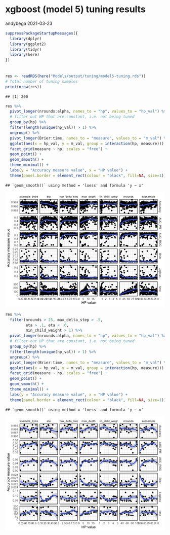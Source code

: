 xgboost (model 5) tuning results
================
andybega
2021-03-23

``` r
suppressPackageStartupMessages({
  library(dplyr)
  library(ggplot2)
  library(tidyr)
  library(here)
})


res <- readRDS(here("Models/output/tuning/model5-tuning.rds"))
# Total number of tuning samples
print(nrow(res))
```

    ## [1] 200

``` r
res %>%
  pivot_longer(nrounds:alpha, names_to = "hp", values_to = "hp_val") %>%
  # filter out HP that are constant, i.e. not being tuned
  group_by(hp) %>%
  filter(length(unique(hp_val)) > 1) %>%
  ungroup() %>%
  pivot_longer(Brier:time, names_to = "measure", values_to = "m_val") %>%
  ggplot(aes(x = hp_val, y = m_val, group = interaction(hp, measure))) +
  facet_grid(measure ~ hp, scales = "free") +
  geom_point() +
  geom_smooth() +
  theme_minimal() +
  labs(y = "Accuracy measure value", x = "HP value") +
  theme(panel.border = element_rect(colour = "black", fill=NA, size=1))
```

    ## `geom_smooth()` using method = 'loess' and formula 'y ~ x'

![](tuning-model5_files/figure-gfm/unnamed-chunk-1-1.png)<!-- -->

``` r
res %>%
  filter(nrounds > 25, max_delta_step > .5,
         eta > .1, eta < .6,
         min_child_weight > 1) %>%
  pivot_longer(nrounds:alpha, names_to = "hp", values_to = "hp_val") %>%
  # filter out HP that are constant, i.e. not being tuned
  group_by(hp) %>%
  filter(length(unique(hp_val)) > 1) %>%
  ungroup() %>%
  pivot_longer(Brier:time, names_to = "measure", values_to = "m_val") %>%
  ggplot(aes(x = hp_val, y = m_val, group = interaction(hp, measure))) +
  facet_grid(measure ~ hp, scales = "free") +
  geom_point() +
  geom_smooth() +
  theme_minimal() +
  labs(y = "Accuracy measure value", x = "HP value") +
  theme(panel.border = element_rect(colour = "black", fill=NA, size=1))
```

    ## `geom_smooth()` using method = 'loess' and formula 'y ~ x'

![](tuning-model5_files/figure-gfm/unnamed-chunk-1-2.png)<!-- -->
